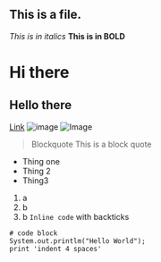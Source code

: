 This is a file.
---
*This is in italics* 
**This is in BOLD** 
# Hi there 
## Hello there
[Link](https://ucsd-cse15l-w22.github.io/week/week2/)
![image](https://user-images.githubusercontent.com/97699019/149398643-1d9dd1d7-7664-4d03-a869-dc3edfadaace.png)
![Image](https://www.google.com/url?sa=i&url=https%3A%2F%2Fen.wikipedia.org%2Fwiki%2FUniversity_of_California%2C_San_Diego&psig=AOvVaw3UwVOL0vwlNweKVYMEosG9&ust=1642189247165000&source=images&cd=vfe&ved=0CAsQjRxqFwoTCKCs8ue9r_UCFQAAAAAdAAAAABAD)
> Blockquote This is a block quote
* Thing one
* Thing 2
* Thing3
1. a
2. b
3. b 
`Inline code` with backticks
```
# code block
System.out.printlm("Hello World");
print 'indent 4 spaces'
``` 
